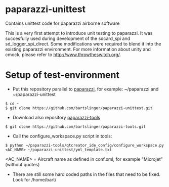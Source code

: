 # paparazzi-unittest
Contains unittest code for paparazzi airborne software

This is a very first attempt to introduce unit testing to paparazzi. It was succesfully used during development of the sdcard_spi and sd_logger_spi_direct. Some modifications were required to blend it into the existing paparazzi environment. For more information about unity and cmock, please refer to http://www.throwtheswitch.org/.

# Setup of test-environment
* Put this repository parallel to [paparazzi](https://github.com/paparazzi/paparazzi), for example: ~/paparazzi and ~/paparazzi-unittest
```
$ cd ~
$ git clone https://github.com/bartslinger/paparazzi-unittest.git
```
* Download also repository [paparazzi-tools](https://github.com/bartslinger/paparazzi-tools)
```
$ git clone https://github.com/bartslinger/paparazzi-tools.git
```
* Call the configure_workspace.py script in tools:
```
$ python ~/paparazzi-tools/qtcreator_ide_config/configure_workspace.py <AC_NAME> ~/paparazzi-unittest/yml_template.txt
```
\<AC_NAME\> = Aircraft name as defined in conf.xml, for example "Microjet" (without quotes)

* There are still some hard coded paths in the files that need to be fixed. Look for /home/bart/

